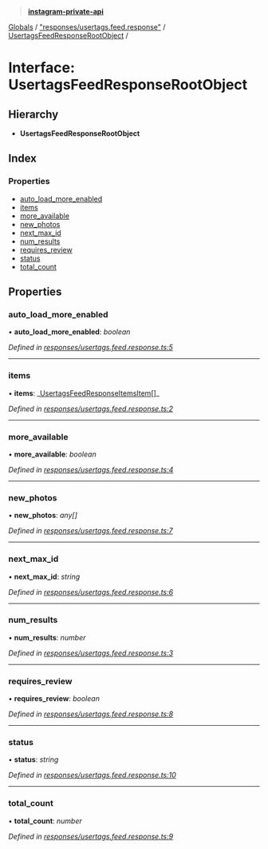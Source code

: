 > **[instagram-private-api](../README.md)**

[Globals](../README.md) / ["responses/usertags.feed.response"](../modules/_responses_usertags_feed_response_.md) / [UsertagsFeedResponseRootObject](_responses_usertags_feed_response_.usertagsfeedresponserootobject.md) /

# Interface: UsertagsFeedResponseRootObject

## Hierarchy

- **UsertagsFeedResponseRootObject**

## Index

### Properties

- [auto_load_more_enabled](_responses_usertags_feed_response_.usertagsfeedresponserootobject.md#auto_load_more_enabled)
- [items](_responses_usertags_feed_response_.usertagsfeedresponserootobject.md#items)
- [more_available](_responses_usertags_feed_response_.usertagsfeedresponserootobject.md#more_available)
- [new_photos](_responses_usertags_feed_response_.usertagsfeedresponserootobject.md#new_photos)
- [next_max_id](_responses_usertags_feed_response_.usertagsfeedresponserootobject.md#next_max_id)
- [num_results](_responses_usertags_feed_response_.usertagsfeedresponserootobject.md#num_results)
- [requires_review](_responses_usertags_feed_response_.usertagsfeedresponserootobject.md#requires_review)
- [status](_responses_usertags_feed_response_.usertagsfeedresponserootobject.md#status)
- [total_count](_responses_usertags_feed_response_.usertagsfeedresponserootobject.md#total_count)

## Properties

### auto_load_more_enabled

• **auto_load_more_enabled**: _boolean_

_Defined in [responses/usertags.feed.response.ts:5](https://github.com/realinstadude/instagram-private-api/blob/4ae8fec/src/responses/usertags.feed.response.ts#L5)_

---

### items

• **items**: _[UsertagsFeedResponseItemsItem](\_responses_usertags_feed_response_.usertagsfeedresponseitemsitem.md)[]\_

_Defined in [responses/usertags.feed.response.ts:2](https://github.com/realinstadude/instagram-private-api/blob/4ae8fec/src/responses/usertags.feed.response.ts#L2)_

---

### more_available

• **more_available**: _boolean_

_Defined in [responses/usertags.feed.response.ts:4](https://github.com/realinstadude/instagram-private-api/blob/4ae8fec/src/responses/usertags.feed.response.ts#L4)_

---

### new_photos

• **new_photos**: _any[]_

_Defined in [responses/usertags.feed.response.ts:7](https://github.com/realinstadude/instagram-private-api/blob/4ae8fec/src/responses/usertags.feed.response.ts#L7)_

---

### next_max_id

• **next_max_id**: _string_

_Defined in [responses/usertags.feed.response.ts:6](https://github.com/realinstadude/instagram-private-api/blob/4ae8fec/src/responses/usertags.feed.response.ts#L6)_

---

### num_results

• **num_results**: _number_

_Defined in [responses/usertags.feed.response.ts:3](https://github.com/realinstadude/instagram-private-api/blob/4ae8fec/src/responses/usertags.feed.response.ts#L3)_

---

### requires_review

• **requires_review**: _boolean_

_Defined in [responses/usertags.feed.response.ts:8](https://github.com/realinstadude/instagram-private-api/blob/4ae8fec/src/responses/usertags.feed.response.ts#L8)_

---

### status

• **status**: _string_

_Defined in [responses/usertags.feed.response.ts:10](https://github.com/realinstadude/instagram-private-api/blob/4ae8fec/src/responses/usertags.feed.response.ts#L10)_

---

### total_count

• **total_count**: _number_

_Defined in [responses/usertags.feed.response.ts:9](https://github.com/realinstadude/instagram-private-api/blob/4ae8fec/src/responses/usertags.feed.response.ts#L9)_
